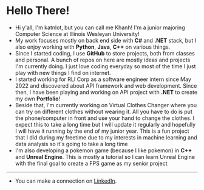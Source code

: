 # Hello There! 
- Hi y'all, I'm katnlot, but you can call me Khanh! I'm a junior majoring Computer Science at Illinois Wesleyan University!
- My work focuses mostly on back end side with <b>C#</b> and <b>.NET</b> stack, but I also enjoy working with <b>Python</b>, <b>Java</b>, <b>C++</b> on various things. 
- Since I started coding, I use <b>GitHub</b> to store projects, both from classes and personal. A bunch of repos on here are mostly ideas and projects I'm currently doing. I just love coding everyday so most of the time I just play with new things I find on internet.
- I started working for RLI Corp as a software engineer intern since May 2022 and discovered about API framework and web development. Since then, I have been playing and working on API project with <b>.NET</b> to create my own <b>Portfolio</b>!
- Beside that, I'm currently working on Virtual Clothes Changer where you can try on different clothes without wearing it. All you have to do is put the phone/computer in front and use your hand to change the clothes. I expect this to take a long time but I will update it regularly and hopefully I will have it running by the end of my junior year. This is a fun project that I did during my freetime due to my interests in machine learning and data analysis so it's going to take a long time
- I'm also developing a pokemon game (because I like pokemon) in <b>C++</b> and <b>Unreal Engine</b>. This is mostly a tutorial so  I can learn Unreal Engine with the final goal to create a FPS game as my senior project

--- 
- You can make a connection on <a href="https://www.linkedin.com/in/an-khanh-tran/" target="_blank">LinkedIn</a>. 
